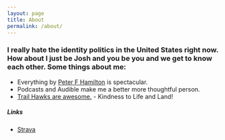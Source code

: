 ```yaml
---
layout: page
title: About
permalink: /about/
---
```

### I really hate the identity politics in the United States right now.  How about I just be Josh and you be you and we get to know each other.  Some things about me:

- Everything by [Peter F Hamilton](http://amzn.to/2j8iYCg) is spectacular.
- Podcasts and Audible make me a better more thoughtful person.
- [Trail Hawks are awesome.](https://trailhawks.com) - Kindness to Life and Land!

##### Links
- [Strava](https://www.strava.com/athletes/4332172/training/log)
